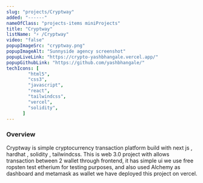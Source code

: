 ```yaml
---
slug: "projects/Cryptway"
added: "------"
nameOfClass: "projects-items miniProjects"
title: "Cryptway"
listName: "⚡ /Cryptway"
video: "false"
popupImageSrc: "cryptway.png"
popupImageAlt: "Sunnyside agency screenshot"
popupLiveLink: "https://crypto-yashbhangale.vercel.app/"
popupGithubLink: "https://github.com/yashbhangale/"
techIcons: [
        "html5",
        "css3",
        "javascript",
        "react",
        "tailwindcss",
        "vercel",
        "solidity",
      ]
---
```


### Overview

Cryptway is simple cryptocurrency transaction platform build with next js , hardhat , solidity , tailwindcss.
This is web 3.0 project with allows transaction between 2 wallet through frontend, it has simple ui we use free ropsten test etherium for testing purposes, and also used Alchemy as dashboard and metamask as wallet we have deployed this project on vercel.